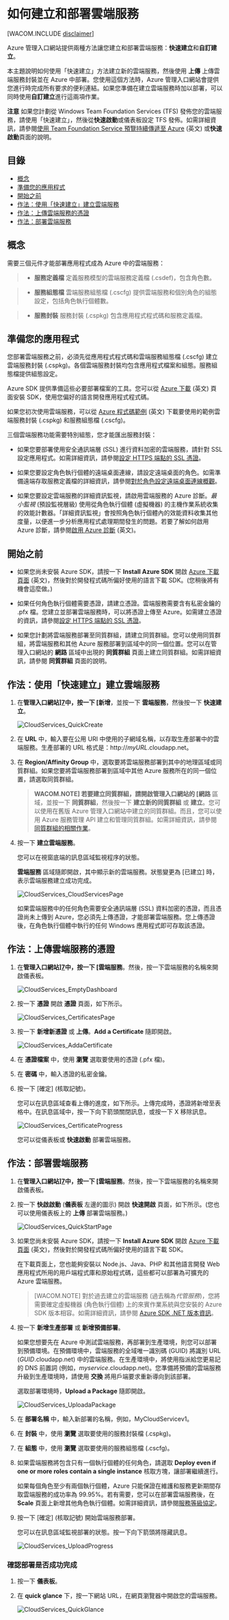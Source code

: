 <properties  linkid="manage-services-how-to-create-and-deploy-a-cloud-service" urlDisplayName="How to create and deploy" pageTitle="How to create and deploy a cloud service - Azure" metaKeywords="Azure creating cloud service, deleting cloud service" description="Learn how to create and deploy a cloud service using the Quick Create method in Azure." metaCanonical="" services="cloud-services" documentationCenter="" title="How to Create and Deploy a Cloud Service" authors="ryanwi" solutions="" manager="" editor="" />

# 如何建立和部署雲端服務

[WACOM.INCLUDE [disclaimer](../includes/disclaimer.md)]

Azure 管理入口網站提供兩種方法讓您建立和部署雲端服務：**快速建立**和**自訂建立**。

本主題說明如何使用「快速建立」方法建立新的雲端服務，然後使用 **上傳** 上傳雲端服務封裝並在 Azure 中部署。您使用這個方法時，Azure 管理入口網站會提供您進行時完成所有要求的便利連結。如果您準備在建立雲端服務時加以部署，可以同時使用**自訂建立**進行這兩項作業。

**注意** 如果您計劃從 Windows Team Foundation Services (TFS) 發佈您的雲端服務，請使用「快速建立」，然後從**快速啟動**或儀表板設定 TFS 發佈。如需詳細資訊，請參閱[使用 Team Foundation Service 預覽持續傳遞至 Azure][1] (英文) 或**快速啟動**頁面的說明。

## 目錄

* [概念](#concepts)
* [準備您的應用程式](#prepare)
* [開始之前](#begin)
* [作法：使用「快速建立」建立雲端服務](#quick)
* [作法：上傳雲端服務的憑證](#uploadcertificate)
* [作法：部署雲端服務](#deploy)

<h2><a  id="concepts" ></a> 概念</h2>


需要三個元件才能部署應用程式成為 Azure 中的雲端服務：

> * **服務定義檔** 定義服務模型的雲端服務定義檔 (.csdef)，包含角色數。

> * **服務組態檔** 雲端服務組態檔 (.cscfg) 提供雲端服務和個別角色的組態設定，包括角色執行個體數。

> * **服務封裝** 服務封裝 (.cspkg) 包含應用程式程式碼和服務定義檔。

<h2><a  id="prepare" ></a>準備您的應用程式</h2>


您部署雲端服務之前，必須先從應用程式程式碼和雲端服務組態檔 (.cscfg) 建立雲端服務封裝 (.cspkg)。各個雲端服務封裝均包含應用程式檔案和組態。服務組態檔提供組態設定。

Azure SDK 提供準備這些必要部署檔案的工具。您可以從 [Azure 下載][2] (英文) 頁面安裝 SDK，使用您偏好的語言開發應用程式程式碼。

如果您初次使用雲端服務，可以從 [Azure 程式碼範例][3] (英文) 下載要使用的範例雲端服務封裝 (.cspkg) 和服務組態檔 (.cscfg)。

三個雲端服務功能需要特別組態，您才能匯出服務封裝：

* 如果您要部署使用安全通訊端層 (SSL) 進行資料加密的雲端服務，請針對 SSL 設定應用程式。如需詳細資訊，請參閱[設定 HTTPS 端點的 SSL 憑證][4]。

* 如果您要設定角色執行個體的遠端桌面連線，請設定遠端桌面的角色。如需準備遠端存取服務定義檔的詳細資訊，請參閱[對於角色設定遠端桌面連線概觀][5]。

* 如果您要設定雲端服務的詳細資訊監視，請啟用雲端服務的 Azure 診斷。*最小監視* (預設監視層級) 使用從角色執行個體 (虛擬機器) 的主機作業系統收集的效能計數器。「詳細資訊監視」會按照角色執行個體內的效能資料收集其他度量，以便進一步分析應用程式處理期間發生的問題。若要了解如何啟用 Azure 診斷，請參閱[啟用 Azure 診斷][6] (英文)。

<h2><a  id="begin" ></a>開始之前</h2>


* 如果您尚未安裝 Azure SDK，請按一下 **Install Azure SDK** 開啟 [Azure 下載頁面][2] (英文)，然後對於開發程式碼所偏好使用的語言下載 SDK。(您稍後將有機會這麼做。)

* 如果任何角色執行個體需要憑證，請建立憑證。雲端服務需要含有私密金鑰的 .pfx 檔。您建立並部署雲端服務時，可以將憑證上傳至 Azure。如需建立憑證的資訊，請參閱[設定 HTTPS 端點的 SSL 憑證][4]。

* 如果您計劃將雲端服務部署至同質群組，請建立同質群組。您可以使用同質群組，將雲端服務和其他 Azure 服務部署到區域中的同一個位置。您可以在管理入口網站的 **網路** 區域中出現的 **同質群組** 頁面上建立同質群組。如需詳細資訊，請參閱 **同質群組** 頁面的說明。

<h2><a  id="quick" ></a>作法：使用「快速建立」建立雲端服務</h2>


1.  在**管理入口網站][7]中，按一下 [新增**，並按一下 **雲端服務**，然後按一下 **快速建立**。
    
    ![CloudServices_QuickCreate](./media/cloud-services-how-to-create-deploy/CloudServices_QuickCreate.png)

2.  在 **URL** 中，輸入要在公用 URI 中使用的子網域名稱，以存取生產部署中的雲端服務。生產部署的 URL 格式是：http://*myURL*.cloudapp.net。

3.  在 **Region/Affinity Group** 中，選取要將雲端服務部署到其中的地理區域或同質群組。如果您要將雲端服務部署到區域中其他 Azure 服務所在的同一個位置，請選取同質群組。
    
    > **WACOM.NOTE] 若要建立同質群組，請開啟管理入口網站的 [網路** 區域，並按一下
    > **同質群組**，然後按一下 **建立新的同質群組** 或 **建立**。您可以使用在舊版 Azure
    > 管理入口網站中建立的同質群組。而且，您可以使用 Azure 服務管理 API
    > 建立和管理同質群組。如需詳細資訊，請參閱[同質群組的相關作業][8]。

4.  按一下 **建立雲端服務**。
    
    您可以在視窗底端的訊息區域監視程序的狀態。
    
    **雲端服務** 區域隨即開啟，其中顯示新的雲端服務。狀態變更為 [已建立] 時，表示雲端服務建立成功完成。
    
    ![CloudServices_CloudServicesPage](./media/cloud-services-how-to-create-deploy/CloudServices_CloudServicesPage.png)
    
    如果雲端服務中的任何角色需要安全通訊端層 (SSL) 資料加密的憑證，而且憑證尚未上傳到 Azure，您必須先上傳憑證，才能部署雲端服務。您上傳憑證後，在角色執行個體中執行的任何 Windows 應用程式即可存取該憑證。

<h2><a  id="uploadcertificate" ></a>作法：上傳雲端服務的憑證</h2>


1.  在**管理入口網站][7]中，按一下 [雲端服務**。然後，按一下雲端服務的名稱來開啟儀表板。
    
    ![CloudServices_EmptyDashboard](./media/cloud-services-how-to-create-deploy/CloudServices_EmptyDashboard.png)

2.  按一下 **憑證** 開啟 **憑證** 頁面，如下所示。
    
    ![CloudServices_CertificatesPage](./media/cloud-services-how-to-create-deploy/CloudServices_CertificatesPage.png)

3.  按一下 **新增新憑證** 或 **上傳**。**Add a Certificate** 隨即開啟。
    
    ![CloudServices_AddaCertificate](./media/cloud-services-how-to-create-deploy/CloudServices_AddaCertificate.png)

4.  在 **憑證檔案** 中，使用 **瀏覽** 選取要使用的憑證 (.pfx 檔)。

5.  在 **密碼** 中，輸入憑證的私密金鑰。

6.  按一下 [確定] (核取記號)。
    
    您可以在訊息區域查看上傳的進度，如下所示。上傳完成時，憑證將新增至表格中。在訊息區域中，按一下向下箭頭關閉訊息，或按一下 X 移除訊息。
    
    ![CloudServices_CertificateProgress](./media/cloud-services-how-to-create-deploy/CloudServices_CertificateProgress.png)
    
    您可以從儀表板或 **快速啟動** 部署雲端服務。

<h2><a  id="deploy" ></a>作法：部署雲端服務</h2>


1.  在**管理入口網站][7]中，按一下 [雲端服務**。然後，按一下雲端服務的名稱來開啟儀表板。

2.  按一下 **快啟啟動** (**儀表板** 左邊的圖示) 開啟 **快速開啟** 頁面，如下所示。(您也可以使用儀表板上的 **上傳** 部署雲端服務。)
    
    ![CloudServices_QuickStartPage](./media/cloud-services-how-to-create-deploy/CloudServices_QuickStartPage.png)

3.  如果您尚未安裝 Azure SDK，請按一下 **Install Azure SDK** 開啟 [Azure 下載頁面][2] (英文)，然後對於開發程式碼所偏好使用的語言下載 SDK。
    
    在下載頁面上，您也能夠安裝以 Node.js、Java、PHP 和其他語言開發 Web 應用程式所用的用戶端程式庫和原始程式碼，這些都可以部署為可擴充的 Azure 雲端服務。
    
    > [WACOM.NOTE] 對於過去建立的雲端服務 (過去稱為*代管服務*)，您將需要確定虛擬機器 (角色執行個體)
    > 上的來賓作業系統與您安裝的 Azure SDK 版本相容。如需詳細資訊，請參閱 [Azure SDK .NET 版本資訊][9]。

4.  按一下 **新增生產部署** 或 **新增預備部署**。
    
    如果您想要先在 Azure 中測試雲端服務，再部署到生產環境，則您可以部署到預備環境。在預備環境中，雲端服務的全域唯一識別碼 (GUID) 將識別 URL (*GUID*.cloudapp.net) 中的雲端服務。在生產環境中，將使用指派給您更易記的 DNS 前置詞 (例如，*myservice*.cloudapp.net)。您準備將預備的雲端服務升級到生產環境時，請使用 **交換** 將用戶端要求重新導向到該部署。
    
    選取部署環境時，**Upload a Package** 隨即開啟。
    
    ![CloudServices_UploadaPackage](./media/cloud-services-how-to-create-deploy/CloudServices_UploadaPackage.png)

5.  在 **部署名稱** 中，輸入新部署的名稱，例如，MyCloudServicev1。

6.  在 **封裝** 中，使用 **瀏覽** 選取要使用的服務封裝檔 (.cspkg)。

7.  在 **組態** 中，使用 **瀏覽** 選取要使用的服務組態檔 (.cscfg)。

8.  如果雲端服務將包含只有一個執行個體的任何角色，請選取 **Deploy even if one or more roles contain a single instance** 核取方塊，讓部署繼續進行。

	如果每個角色至少有兩個執行個體，Azure 只能保證在維護和服務更新期間存取雲端服務的成功率為 99.95%。若有需要，您可以在部署雲端服務後，在 **Scale** 頁面上新增其他角色執行個體。如需詳細資訊，請參閱[服務等級協定][10]。

1.  按一下 [確定] (核取記號) 開始雲端服務部署。
    
    您可以在訊息區域監視部署的狀態。按一下向下箭頭將隱藏訊息。
    
    ![CloudServices_UploadProgress](./media/cloud-services-how-to-create-deploy/CloudServices_UploadProgress.png)

### 確認部署是否成功完成

1.  按一下 **儀表板**。

2.  在 **quick glance** 下，按一下網站 URL，在網頁瀏覽器中開啟您的雲端服務。


    ![CloudServices_QuickGlance](./media/cloud-services-how-to-create-deploy/CloudServices_QuickGlance.png)



[1]: http://go.microsoft.com/fwlink/?LinkID=251796&clcid=0x409
[2]: http://www.windowsazure.com/zh-tw/develop/downloads/
[3]: http://code.msdn.microsoft.com/windowsazure/
[4]: http://msdn.microsoft.com/zh-tw/library/windowsazure/ff795779.aspx
[5]: http://msdn.microsoft.com/zh-tw/library/windowsazure/gg433010.aspx
[6]: http://www.windowsazure.com/zh-tw/develop/net/common-tasks/diagnostics/
[7]: http://manage.windowsazure.com/
[8]: http://msdn.microsoft.com/zh-tw/library/windowsazure/ee460798.aspx
[9]: http://msdn.microsoft.com/zh-tw/library/windowsazure/hh552718.aspx
[10]: http://www.windowsazure.com/zh-tw/support/legal/sla/